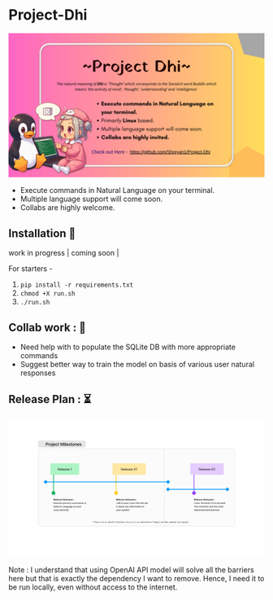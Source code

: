 # Project-Dhi

![dhi](./materials/dhi2.png)

- Execute commands in Natural Language on your terminal. 
- Multiple language support will come soon. 
- Collabs are highly welcome.

## Installation 💾

work in progress
|
coming soon | 

For starters - 
1. `pip install -r requirements.txt`
2. `chmod +X run.sh`
3. `./run.sh`

   
## Collab work : 🤝
- Need help with to populate the SQLite DB with more appropriate commands
- Suggest better way to train the model on basis of various user natural responses

## Release Plan : ⏳
![releaseplan](./materials/milestones.png)

Note : I understand that using OpenAI API model will solve all the barriers here but that is exactly the dependency I want to remove. 
       Hence, I need it to be run locally, even without access to the internet.
